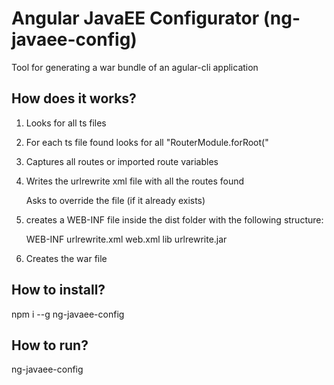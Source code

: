 # Angular JavaEE Configurator (ng-javaee-config)
Tool for generating a war bundle of an agular-cli application

 ## How does it works?
  1) Looks for all ts files
  
  2) For each ts file found looks for all "RouterModule.forRoot("
  
  3) Captures all routes or imported route variables
  
  4) Writes the urlrewrite xml file with all the routes found
  
       Asks to override the file (if it already exists)
  
  5) creates a WEB-INF file inside the dist folder with the following structure:
       
       WEB-INF
           urlrewrite.xml
           web.xml
           lib
               urlrewrite.jar

  6) Creates the war file

## How to install?

  npm i --g ng-javaee-config

## How to run?

  ng-javaee-config